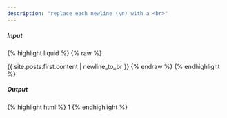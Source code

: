 ```yaml
---
description: "replace each newline (\n) with a <br>"
---
```

##### Input
{% highlight liquid %}
{% raw %}
<!-- _/posts/2016-01-01-hello.md contains a multiple line string.  -->
{{ site.posts.first.content | newline_to_br }}
{% endraw %}
{% endhighlight %}

##### Output

{% highlight html %}
1
{% endhighlight %}
